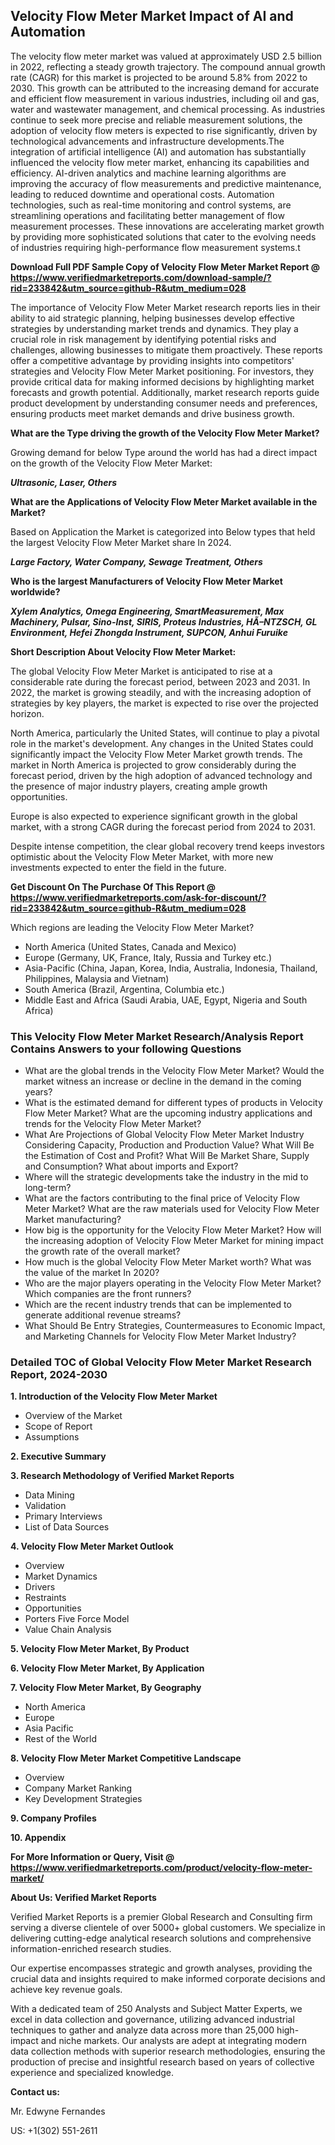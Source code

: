 <h2>Velocity Flow Meter Market Impact of AI and Automation</h2>The velocity flow meter market was valued at approximately USD 2.5 billion in 2022, reflecting a steady growth trajectory. The compound annual growth rate (CAGR) for this market is projected to be around 5.8% from 2022 to 2030. This growth can be attributed to the increasing demand for accurate and efficient flow measurement in various industries, including oil and gas, water and wastewater management, and chemical processing. As industries continue to seek more precise and reliable measurement solutions, the adoption of velocity flow meters is expected to rise significantly, driven by technological advancements and infrastructure developments.The integration of artificial intelligence (AI) and automation has substantially influenced the velocity flow meter market, enhancing its capabilities and efficiency. AI-driven analytics and machine learning algorithms are improving the accuracy of flow measurements and predictive maintenance, leading to reduced downtime and operational costs. Automation technologies, such as real-time monitoring and control systems, are streamlining operations and facilitating better management of flow measurement processes. These innovations are accelerating market growth by providing more sophisticated solutions that cater to the evolving needs of industries requiring high-performance flow measurement systems.t</p><p id="" class=""><strong>Download Full PDF Sample Copy of Velocity Flow Meter Market Report @ <a href="https://www.verifiedmarketreports.com/download-sample/?rid=233842&utm_source=github-R&utm_medium=028" target="_blank">https://www.verifiedmarketreports.com/download-sample/?rid=233842&utm_source=github-R&utm_medium=028</a></strong></p><p>The importance of&nbsp;Velocity Flow Meter Market research reports lies in their ability to aid strategic planning, helping businesses develop effective strategies by understanding market trends and dynamics. They play a crucial role in risk management by identifying potential risks and challenges, allowing businesses to mitigate them proactively. These reports offer a competitive advantage by providing insights into competitors' strategies and Velocity Flow Meter Market positioning. For investors, they provide critical data for making informed decisions by highlighting market forecasts and growth potential. Additionally, market research reports guide product development by understanding consumer needs and preferences, ensuring products meet market demands and drive business growth.</p><p><strong>What are the&nbsp;Type driving the growth of the Velocity Flow Meter Market?</strong></p><p id="" class="">Growing demand for below Type around the world has had a direct impact on the growth of the Velocity Flow Meter Market:</p><em><strong>Ultrasonic, Laser, Others</strong></em></p><strong>What are the&nbsp;Applications&nbsp;of Velocity Flow Meter Market available in the Market?</strong></p><p id="" class="">Based on Application the Market is categorized into Below types that held the largest Velocity Flow Meter Market share In 2024.</p><em><strong>Large Factory, Water Company, Sewage Treatment, Others</strong></em></p><strong>Who is the largest Manufacturers of Velocity Flow Meter Market worldwide?</strong></p><p><em><strong>Xylem Analytics, Omega Engineering, SmartMeasurement, Max Machinery, Pulsar, Sino-Inst, SIRIS, Proteus Industries, HÃ–NTZSCH, GL Environment, Hefei Zhongda Instrument, SUPCON, Anhui Furuike</strong></em></p><p id="" class=""><strong>Short Description About Velocity Flow Meter Market:</strong></p><p>The global Velocity Flow Meter Market is anticipated to rise at a considerable rate during the forecast period, between 2023 and 2031. In 2022, the market is growing steadily, and with the increasing adoption of strategies by key players, the market is expected to rise over the projected horizon.</p><p>North America, particularly the United States, will continue to play a pivotal role in the market's development. Any changes in the United States could significantly impact the Velocity Flow Meter Market growth trends. The market in North America is projected to grow considerably during the forecast period, driven by the high adoption of advanced technology and the presence of major industry players, creating ample growth opportunities.</p><p>Europe is also expected to experience significant growth in the global market, with a strong CAGR during the forecast period from 2024 to 2031.</p><p>Despite intense competition, the clear global recovery trend keeps investors optimistic about the Velocity Flow Meter Market, with more new investments expected to enter the field in the future.</p><p id="" class=""><strong>Get Discount On The Purchase Of This Report @ <a href="https://www.verifiedmarketreports.com/ask-for-discount/?rid=233842&utm_source=github-R&utm_medium=028" target="_blank">https://www.verifiedmarketreports.com/ask-for-discount/?rid=233842&utm_source=github-R&utm_medium=028</a></strong></p>Which regions are leading the Velocity Flow Meter Market?</p><ul><li>North America (United States, Canada and Mexico)</li><li>Europe (Germany, UK, France, Italy, Russia and Turkey etc.)</li><li>Asia-Pacific (China, Japan, Korea, India, Australia, Indonesia, Thailand, Philippines, Malaysia and Vietnam)</li><li>South America (Brazil, Argentina, Columbia etc.)</li><li>Middle East and Africa (Saudi Arabia, UAE, Egypt, Nigeria and South Africa)</li></ul><h3 id="" class="">This Velocity Flow Meter Market Research/Analysis Report Contains Answers to your following Questions</h3><ul><li>What are the global trends in the Velocity Flow Meter Market? Would the market witness an increase or decline in the demand in the coming years?</li><li>What is the estimated demand for different types of products in Velocity Flow Meter Market? What are the upcoming industry applications and trends for the Velocity Flow Meter Market?</li><li>What Are Projections of Global Velocity Flow Meter Market Industry Considering Capacity, Production and Production Value? What Will Be the Estimation of Cost and Profit? What Will Be Market Share, Supply and Consumption? What about imports and Export?</li><li>Where will the strategic developments take the industry in the mid to long-term?</li><li>What are the factors contributing to the final price of Velocity Flow Meter Market? What are the raw materials used for Velocity Flow Meter Market manufacturing?</li><li>How big is the opportunity for the Velocity Flow Meter Market? How will the increasing adoption of Velocity Flow Meter Market for mining impact the growth rate of the overall market?</li><li>How much is the global Velocity Flow Meter Market worth? What was the value of the market In 2020?</li><li>Who are the major players operating in the Velocity Flow Meter Market? Which companies are the front runners?</li><li>Which are the recent industry trends that can be implemented to generate additional revenue streams?</li><li>What Should Be Entry Strategies, Countermeasures to Economic Impact, and Marketing Channels for Velocity Flow Meter Market Industry?</li></ul><h3 id="" class="">Detailed TOC of Global Velocity Flow Meter Market Research Report, 2024-2030</h3><p id="" class=""><strong>1. Introduction of the Velocity Flow Meter Market</strong></p><ul><li>Overview of the Market</li><li>Scope of Report</li><li>Assumptions</li></ul><p id="" class=""><strong>2. Executive Summary</strong></p><p id="" class=""><strong>3. Research Methodology of Verified Market Reports</strong></p><ul><li>Data Mining</li><li>Validation</li><li>Primary Interviews</li><li>List of Data Sources</li></ul><p id="" class=""><strong>4. Velocity Flow Meter Market Outlook</strong></p><ul><li>Overview</li><li>Market Dynamics</li><li>Drivers</li><li>Restraints</li><li>Opportunities</li><li>Porters Five Force Model</li><li>Value Chain Analysis</li></ul><p id="" class=""><strong>5. Velocity Flow Meter Market, By Product</strong></p><p id="" class=""><strong>6. Velocity Flow Meter Market, By Application</strong></p><p id="" class=""><strong>7. Velocity Flow Meter Market, By Geography</strong></p><ul><li>North America</li><li>Europe</li><li>Asia Pacific</li><li>Rest of the World</li></ul><p id="" class=""><strong>8. Velocity Flow Meter Market Competitive Landscape</strong></p><ul><li>Overview</li><li>Company Market Ranking</li><li>Key Development Strategies</li></ul><p id="" class=""><strong>9. Company Profiles</strong></p><p id="" class=""><strong>10. Appendix</strong></p><p id="" class=""><strong>For More Information or Query, Visit @ <a href="https://www.verifiedmarketreports.com/product/velocity-flow-meter-market/" target="_blank">https://www.verifiedmarketreports.com/product/velocity-flow-meter-market/</a></strong></p><p id="" class=""><strong>About Us: Verified Market Reports</strong></p><p id="" class="">Verified Market Reports is a premier Global Research and Consulting firm serving a diverse clientele of over 5000+ global customers. We specialize in delivering cutting-edge analytical research solutions and comprehensive information-enriched research studies.</p><p id="" class="">Our expertise encompasses strategic and growth analyses, providing the crucial data and insights required to make informed corporate decisions and achieve key revenue goals.</p><p id="" class="">With a dedicated team of 250 Analysts and Subject Matter Experts, we excel in data collection and governance, utilizing advanced industrial techniques to gather and analyze data across more than 25,000 high-impact and niche markets. Our analysts are adept at integrating modern data collection methods with superior research methodologies, ensuring the production of precise and insightful research based on years of collective experience and specialized knowledge.</p><p id="" class=""><strong>Contact us:</strong></p><p id="" class="">Mr. Edwyne Fernandes</p><p id="" class="">US: +1(302) 551-2611</p>